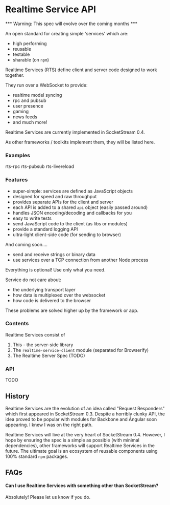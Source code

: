 # Realtime Service API

*** Warning: This spec will evolve over the coming months ***

An open standard for creating simple 'services' which are:

* high performing
* reusable
* testable
* sharable (on `npm`)

Realtime Services (RTS) define client and server code designed to work together.

They run over a WebSocket to provide:

* realtime model syncing
* rpc and pubsub
* user presence
* gaming
* news feeds
* and much more!

Realtime Services are currently implemented in SocketStream 0.4. 

As other frameworks / toolkits implement them, they will be listed here.


### Examples

rts-rpc
rts-pubsub
rts-livereload


### Features

* super-simple: services are defined as JavaScript objects
* designed for speed and raw throughput
* provides separate APIs for the client and server
* each API is added to a shared `api` object (easily passed around)
* handles JSON encoding/decoding and callbacks for you
* easy to write tests
* send JavaScript code to the client (as libs or modules)
* provide a standard logging API
* ultra-light client-side code (for sending to browser)

And coming soon....

* send and receive strings or binary data
* use services over a TCP connection from another Node process

Everything is optional! Use only what you need.

Service do not care about:

* the underlying transport layer
* how data is multiplexed over the websocket
* how code is delivered to the browser

These problems are solved higher up by the framework or app.


### Contents

Realtime Services consist of

1. This - the server-side library
2. The `realtime-service-client` module (separated for Browserify)
3. The Realtime Server Spec (TODO)


### API

TODO


## History

Realtime Services are the evolution of an idea called "Request Responders" which first appeared in SocketStream 0.3. Despite a horribly clunky API, the idea proved to be popular with modules for Backbone and Angular soon appearing. I knew I was on the right path.

Realtime Services will live at the very heart of SocketStream 0.4. However, I hope by ensuring the spec is a simple as possible (with minimal dependencies), other frameworks will support Realtime Services in the future. The ultimate goal is an ecosystem of reusable components using 100% standard `npm` packages.


## FAQs

#### Can I use Realtime Services with something other than SocketStream?

Absolutely! Please let us know if you do.



